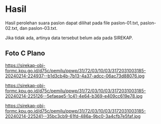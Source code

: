 # Hasil

Hasil perolehan suara paslon dapat dilihat pada file paslon-01.txt, paslon-02.txt, dan paslon-03.txt.

Jika tidak ada, artinya data tersebut belum ada pada SIREKAP.

## Foto C Plano

https://sirekap-obj-formc.kpu.go.id/d75c/pemilu/ppwp/31/72/03/10/03/3172031003185-20240214-224937--b1d3cb4b-7b13-4a37-adcc-06ac73d88076.jpg

https://sirekap-obj-formc.kpu.go.id/d75c/pemilu/ppwp/31/72/03/10/03/3172031003185-20240214-225126--5efaeae5-1c41-4e64-b369-e409cc619e78.jpg

https://sirekap-obj-formc.kpu.go.id/d75c/pemilu/ppwp/31/72/03/10/03/3172031003185-20240214-225241--35bc3cb9-61fd-486a-9bc0-3a4cfb7e5faf.jpg
